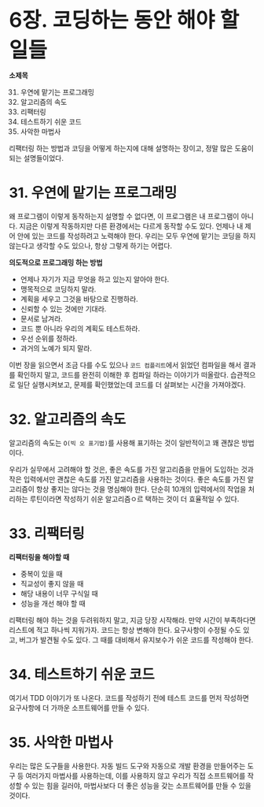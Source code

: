 <span style="font-size:3em; font-weight:600;">6장. 코딩하는 동안 해야 할 일들</span>

**소제목**

31. 우연에 맡기는 프로그래밍
32. 알고리즘의 속도
33. 리팩터링
34. 테스트하기 쉬운 코드
35. 사악한 마법사



리팩터링 하는 방법과 코딩을 어떻게 하는지에 대해 설명하는 장이고, 정말 많은 도움이 되는 설명들이었다.



# 31. 우연에 맡기는 프로그래밍

왜 프로그램이 이렇게 동작하는지 설명할 수 없다면, 이 프로그램은 내 프로그램이 아니다. 지금은 이렇게 작동하지만 다른 환경에서는 다르게 동작할 수도 있다. 언제나 내 제어 안에 있는 코드를 작성하려고 노력해야 한다. 우리는 모두 우연에 맡기는 코딩을 하지 않는다고 생각할 수도 있으나, 항상 그렇게 하기는 어렵다. 

**의도적으로 프로그래밍 하는 방법**

* 언제나 자기가 지금 무엇을 하고 있는지 알아야 한다.
* 맹목적으로 코딩하지 말라.
* 계획을 세우고 그것을 바탕으로 진행하라.
* 신뢰할 수 있는 것에만 기대라.
* 문서로 남겨라.
* 코드 뿐 아니라 우리의 계획도 테스트하라.
* 우선 순위를 정하라.
* 과거의 노예가 되지 말라.



이번 장을 읽으면서 조금 다를 수도 있으나 `코드 컴플리트`에서 읽었던 컴파일을 해서 결과를 확인하지 말고, 코드를 완전히 이해한 후 컴파일 하라는 이야기가 떠올랐다. 습관적으로 일단 실행시켜보고, 문제를 확인했었는데 코드를 더 살펴보는 시간을 가져야겠다.



# 32. 알고리즘의 속도

알고리즘의 속도는 `O(빅 오 표기법)`를 사용해 표기하는 것이 일반적이고 꽤 괜찮은 방법이다.

우리가 실무에서 고려해야 할 것은, 좋은 속도를 가진 알고리즘을 만들어 도입하는 것과 작은 입력에서만 괜찮은 속도를 가진 알고리즘을 사용하는 것이다. 좋은 속도를 가진 알고리즘이 항상 좋지는 않다는 것을 명심해야 한다. 단순히 10개의 입력에서의 작업을 처리하는 루틴이라면 작성하기 쉬운 알고리즘ㅇ르 택하는 것이 더 효율적일 수 있다.



# 33. 리팩터링

**리팩터링을 해야할 때**

* 중복이 있을 때
* 직교성이 좋지 않을 때
* 해당 내용이 너무 구식일 때
* 성능을 개선 해야 할 때



리팩터링 해야 하는 것을 두려워하지 말고, 지금 당장 시작해라. 만약 시간이 부족하다면 리스트에 적고 하나씩 지워가자. 코드는 항상 변해야 한다. 요구사항이 수정될 수도 있고, 버그가 발견될 수도 있다. 그 때를 대비해서 유지보수가 쉬운 코드를 작성해야 한다.



# 34. 테스트하기 쉬운 코드

여기서 TDD 이야기가 또 나온다. 코드를 작성하기 전에 테스트 코드를 먼저 작성하면 요구사항에 더 가까운 소프트웨어를 만들 수 있다.



# 35. 사악한 마법사

우리는 많은 도구들을 사용한다. 자동 빌드 도구와 자동으로 개발 환경을 만들어주는 도구 등 여러가지 마법사를 사용하는데, 이를 사용하지 않고 우리가 직접 소프트웨어를 작성할 수 있는 힘을 길러야, 마법사보다 더 좋은 성능을 갖는 소프트웨어를 만들 수 있을 것이다.